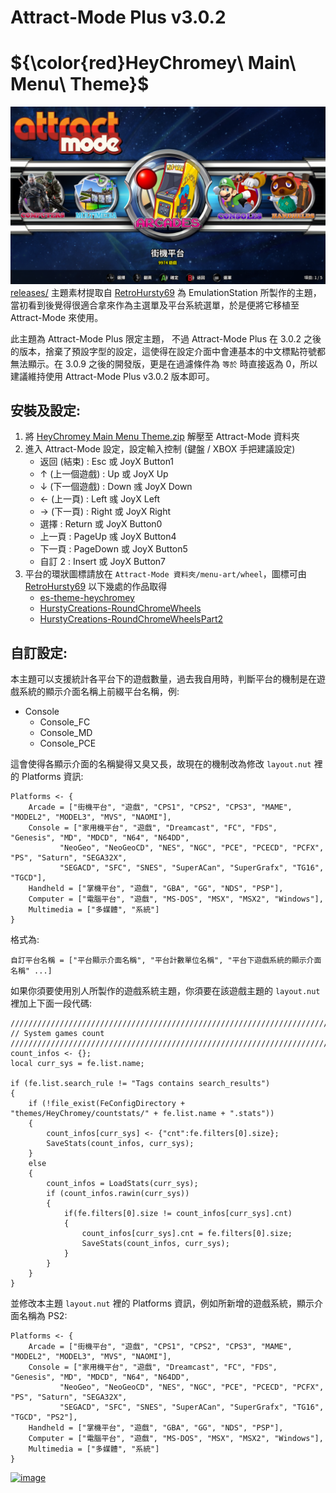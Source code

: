 # Attract-Mode Plus v3.0.2
# ${\color{red}HeyChromey\ Main\ Menu\ Theme}$
![image](HeyChromey%20Main%20Menu%20Theme.png)
[releases/](https://github.com/KenLuoTW/Attract-Mode/releases/tag/v1.0.0-1)
主題素材提取自 [RetroHursty69](https://github.com/RetroHursty69) 為 EmulationStation 所製作的主題，當初看到後覺得很適合拿來作為主選單及平台系統選單，於是便將它移植至 Attract-Mode 來使用。

此主題為 Attract-Mode Plus 限定主題， 不過 Attract-Mode Plus 在 3.0.2 之後的版本，捨棄了預設字型的設定，這使得在設定介面中會連基本的中文標點符號都無法顯示。在 3.0.9 之後的開發版，更是在過濾條件為 `等於` 時直接返為 0，所以建議維持使用 Attract-Mode Plus v3.0.2 版本即可。

## 安裝及設定:
1. 將 [HeyChromey Main Menu Theme.zip](https://github.com/KenLuoTW/Attract-Mode/releases/download/v1.0.0-1/HeyChromey.Main.Menu.Theme.zip) 解壓至 Attract-Mode 資料夾
2. 進入 Attract-Mode 設定，設定輸入控制 (鍵盤 / XBOX 手把建議設定)
   - 返回 (結束) : Esc 或 JoyX Button1
   - ↑ (上一個遊戲) : Up 或 JoyX Up
   - ↓ (下一個遊戲) : Down 彧 JoyX Down
   - ← (上一頁) : Left 彧 JoyX Left
   - → (下一頁) : Right 或 JoyX Right
   - 選擇 : Return 或 JoyX Button0
   - 上一頁 : PageUp 彧 JoyX Button4
   - 下一頁 : PageDown 或 JoyX Button5
   - 自訂 2 : Insert 或 JoyX Button7
3. 平台的環狀圖標請放在 `Attract-Mode 資料夾/menu-art/wheel`，圖標可由 [RetroHursty69](https://github.com/RetroHursty69) 以下幾處的作品取得
   - [es-theme-heychromey](https://github.com/RetroHursty69/es-theme-heychromey)
   - [HurstyCreations-RoundChromeWheels](https://github.com/RetroHursty69/HurstyCreations-RoundChromeWheels)
   - [HurstyCreations-RoundChromeWheelsPart2](https://github.com/RetroHursty69/HurstyCreations-RoundChromeWheelsPart2)

## 自訂設定:
本主題可以支援統計各平台下的遊戲數量，過去我自用時，判斷平台的機制是在遊戲系統的顯示介面名稱上前綴平台名稱，例:
- Console
  - Console_FC
  - Console_MD
  - Console_PCE

這會使得各顯示介面的名稱變得又臭又長，故現在的機制改為修改 `layout.nut` 裡的 Platforms 資訊:

```
Platforms <- {
	Arcade = ["街機平台", "遊戲", "CPS1", "CPS2", "CPS3", "MAME", "MODEL2", "MODEL3", "MVS", "NAOMI"],
	Console = ["家用機平台", "遊戲", "Dreamcast", "FC", "FDS", "Genesis", "MD", "MDCD", "N64", "N64DD",
		   "NeoGeo", "NeoGeoCD", "NES", "NGC", "PCE", "PCECD", "PCFX", "PS", "Saturn", "SEGA32X",
		   "SEGACD", "SFC", "SNES", "SuperACan", "SuperGrafx", "TG16", "TGCD"],
	Handheld = ["掌機平台", "遊戲", "GBA", "GG", "NDS", "PSP"],
	Computer = ["電腦平台", "遊戲", "MS-DOS", "MSX", "MSX2", "Windows"],
	Multimedia = ["多媒體", "系統"]
}
```

格式為:

```
自訂平台名稱 = ["平台顯示介面名稱", "平台計數單位名稱", "平台下遊戲系統的顯示介面名稱" ...]
```

如果你須要使用別人所製作的遊戲系統主題，你須要在該遊戲主題的 `layout.nut` 裡加上下面一段代碼:

```
/////////////////////////////////////////////////////////////////////////////////
// System games count
/////////////////////////////////////////////////////////////////////////////////
count_infos <- {};
local curr_sys = fe.list.name;

if (fe.list.search_rule != "Tags contains search_results")
{
	if (!file_exist(FeConfigDirectory + "themes/HeyChromey/countstats/" + fe.list.name + ".stats")) 
	{
		count_infos[curr_sys] <- {"cnt":fe.filters[0].size};
		SaveStats(count_infos, curr_sys);
	}
	else
	{
		count_infos = LoadStats(curr_sys);
		if (count_infos.rawin(curr_sys))
		{
			if(fe.filters[0].size != count_infos[curr_sys].cnt)
			{
				count_infos[curr_sys].cnt = fe.filters[0].size;
				SaveStats(count_infos, curr_sys);
			}
		}
	}
}
```

並修改本主題 `layout.nut` 裡的 Platforms 資訊，例如所新增的遊戲系統，顯示介面名稱為 PS2:

```
Platforms <- {
	Arcade = ["街機平台", "遊戲", "CPS1", "CPS2", "CPS3", "MAME", "MODEL2", "MODEL3", "MVS", "NAOMI"],
	Console = ["家用機平台", "遊戲", "Dreamcast", "FC", "FDS", "Genesis", "MD", "MDCD", "N64", "N64DD",
		   "NeoGeo", "NeoGeoCD", "NES", "NGC", "PCE", "PCECD", "PCFX", "PS", "Saturn", "SEGA32X",
		   "SEGACD", "SFC", "SNES", "SuperACan", "SuperGrafx", "TG16", "TGCD", "PS2"],
	Handheld = ["掌機平台", "遊戲", "GBA", "GG", "NDS", "PSP"],
	Computer = ["電腦平台", "遊戲", "MS-DOS", "MSX", "MSX2", "Windows"],
	Multimedia = ["多媒體", "系統"]
}
```


[![image](https://img.youtube.com/vi/LLE53MMjNOs/0.jpg)](https://www.youtube.com/watch?v=LLE53MMjNOs)
